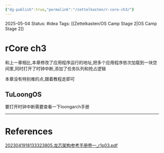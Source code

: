 ```yaml
---
{"dg-publish":true,"permalink":"/zettelkasten/r-core-ch3/"}
---
```


2025-05-04
Status: #idea
Tags: [[Zettelkasten/OS Camp Stage 2\|OS Camp Stage 2]]

# rCore ch3

和上一章相比,本章修改了应用程序运行的地址,把多个应用程序依次加载到一块空间里,同时打开了时钟中断,添加了任务队列和抢占逻辑

本章没有特别难的点,跟着教程走即可

## TuLoongOS
要打开时钟中断需要查看一下loongarch手册

___
# References
[2023041918133323805.龙芯架构参考手册卷一_r1p03.pdf](https://www.loongson.cn/uploads/images/2023041918133323805.%E9%BE%99%E8%8A%AF%E6%9E%B6%E6%9E%84%E5%8F%82%E8%80%83%E6%89%8B%E5%86%8C%E5%8D%B7%E4%B8%80_r1p03.pdf)